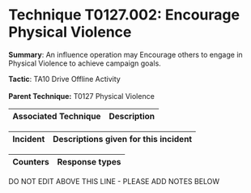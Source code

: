 # Technique T0127.002: Encourage Physical Violence

**Summary**: An influence operation may Encourage others to engage in Physical Violence to achieve campaign goals.

**Tactic**: TA10 Drive Offline Activity <br><br>**Parent Technique:** T0127 Physical Violence


| Associated Technique | Description |
| --------- | ------------------------- |



| Incident | Descriptions given for this incident |
| -------- | -------------------- |



| Counters | Response types |
| -------- | -------------- |


DO NOT EDIT ABOVE THIS LINE - PLEASE ADD NOTES BELOW